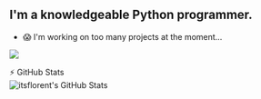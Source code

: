 ## I'm a knowledgeable Python programmer.

- 😱 I'm working on too many projects at the moment...


[![](https://discord.c99.nl/widget/theme-2/530110948984356867.png)](https://discord.gg/pycord)



:zap: GitHub Stats
<br>
<img align="left" alt="itsflorent's GitHub Stats" src="https://github-readme-stats.vercel.app/api?username=itsflorent&show_icons=true&hide_border=true&theme=radical" />


